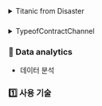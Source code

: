 <details>
<summary>Titanic from Disaster</summary>

#### DDA
| Variable | Definition | Key | 분석가 의견 |
| --- | --- | --- | --- |
| survival | Survival | 0 = No, 1 = Yes | 범주형(명목형), 생존 여부는 숫자가 아닌 특정의미를 가지기에 범주형으로 분류되는 것으로 확인됨  |
| pclass | Ticket class | 1 = 1st, 2 = 2nd, 3 = 3rd | 범주형(순서형), 티켓 클래스는 객실 등급을 표시하며 숫자가 아닌 특정의미를 나타내기에 범주형으로 분류되는 것으로 확인됨 |
| sex | Sex | | 범주형(명목형), 성별은 "남성" OR "여성" 두가지 카테고리로 분류되며 비교나 계산이 불가능하기에 범주형으로 분류되는 것으로 확인됨|
| Age | Age in years | | 수치형(이산형), 나이는 숫자로 표현되기에 수치형으로  분류되는 것으로 확인됨 |
| sibsp | # of siblings / spouses aboard the Titanic | | 범주형(순서형), 형제자매 범주로 분류되는 것으로 확인됨|
| parch | # of parents / children aboard the Titanic | | 범주형(순서형), 부모 OR 자녀의 수를 표현하는데 값들 간 순서를 나타내는 것으로 확인됨|
| ticket | Ticket number | | 범주형(명목형), 티켓번호는 문자열을 나타내는 것으로 확인됨 |
| fare | Passenger fare | | 수치형(순서형), 승객요금은 숫자로 표현되는 것으로 확인됨 |
| cabin | Cabin number | | 범주형(순서형), 객실번호는 문자와 숫자의 조합으로 표현되는 것으로 확인됨|
| embarked | Port of Embarkation | C = Cherbourg, Q = Queenstown, S = Southampton | 범주형(명목형), 승선한 항구는 범주형태로 표현되는 것으로 확인됨|

※수치형 변수는 숫자

※범주형 변수는 카테고리 OR 범주를 표시 

</details>


### 

<details>
<summary>TypeofContractChannel</summary>

#### DDA

| Field            | Data                                          | Comment                                  |
|------------------|-----------------------------------------------|------------------------------------------|
| id               | 1                                             | -    수치형(이산형) /계약고유식별자로 정수값으로 구성                                   |
| type_of_contract | 렌탈                                          | -     범주형(명목형)     /계약 유형을 나타내는 카테고리                                  |
| type_of_contract2| 일반                                          | -      범주형(명목형)    /계약서 종류를 나타내는 카테고리 값                              |
| channel          | 온라인                                       | -      범주형(명목형)  /계약 진행 방법을 나타내는 카테고리                                |
| datetime         | 2023-08-08 14:30                            | -      수치형(연속형)      /날짜와 시간으로 구성되며 연속적인 값                             |
| Term             | 12 개월                                      | -     범주형(명목형)   /계약 사용 기간을 나타내는 카테고리 값                                  |
| payment_type     | 월 렌탈료                                    | -     범주형(순서형)    /결제 유형을 나타내며 순서와 의미를 가지는 카테고리 값                               |
| product          | Sedan A                                      | -        범주형(명목형)   /렌탈한 제품의 모델명을 나타내는 카테고리 값                              |
| amount           | $500                                         | -     수치형(연속형)   /지급 금액으로 연속적인 실수 값으로 구성                                |
| state            | 활성                                         | -   범주형(명목형)    /계약 상태를 나타내는 카테고리                                  |
| overdue_count    | 2 회                                         | -        수치형(이산형)       /신청 후 취소 횟수로 이산적인 정수 값으로 구성                          |
| overdue          | 아니오                                       | -   범주형(명목형)   /연체 여부를 나타내는 카테고리 값                                  |
| credit rating    | 3.5%                                         | -      수치형(연속형)  /신용 등급에 따른 이자율을 나타내는 연속적인 값을 표현                               |
| bank             | ABC 은행                                     | -   범주형(명목형)     /결제 계좌 은행을 나타내는 카테고리 값                                |
| cancellation     | 아니오                                       | -      범주형(명목형)  /계약 취소 여부를 나타내는 카테고리 값                                |
| age              | 30                                           | -          수치형(이산형)    / 고객의 나이로 정수 값으로 표현                     |
| Mileage          | 15000                                        | -   수치형(이산형) / 차량 주행 마일리지로 정수 값으로 표현
</details> 

### 📃 Data analytics 
- 데이터 분석

### 1️⃣ 사용 기술 



